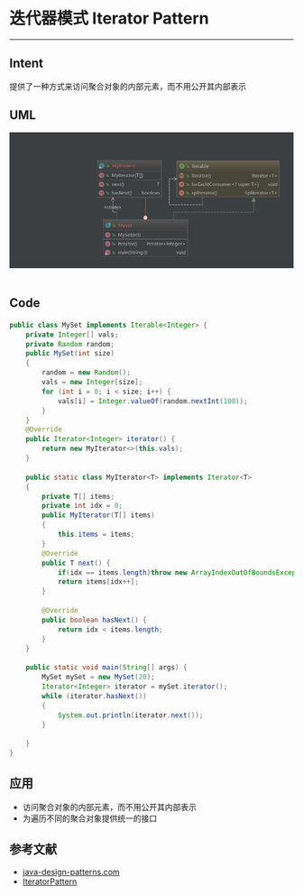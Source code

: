 # 迭代器模式 Iterator Pattern
___

## Intent

提供了一种方式来访问聚合对象的内部元素，而不用公开其内部表示

## UML
<div align="center"> <img src="pics/Iterator.jpg"/> </div><br>


## Code
```java
public class MySet implements Iterable<Integer> {
    private Integer[] vals;
    private Random random;
    public MySet(int size)
    {
        random = new Random();
        vals = new Integer[size];
        for (int i = 0; i < size; i++) {
            vals[i] = Integer.valueOf(random.nextInt(100));
        }
    }
    @Override
    public Iterator<Integer> iterator() {
        return new MyIterator<>(this.vals);
    }

    public static class MyIterator<T> implements Iterator<T>
    {
        private T[] items;
        private int idx = 0;
        public MyIterator(T[] items)
        {
            this.items = items;
        }
        @Override
        public T next() {
            if(idx == items.length)throw new ArrayIndexOutOfBoundsException();
            return items[idx++];
        }

        @Override
        public boolean hasNext() {
            return idx < items.length;
        }
    }

    public static void main(String[] args) {
        MySet mySet = new MySet(20);
        Iterator<Integer> iterator = mySet.iterator();
        while (iterator.hasNext())
        {
            System.out.println(iterator.next());
        }

    }
}

```

## 应用

- 访问聚合对象的内部元素，而不用公开其内部表示
- 为遍历不同的聚合对象提供统一的接口



## 参考文献

- [java-design-patterns.com](https://java-design-patterns.com/patterns/iterator/)
- [IteratorPattern](https://openhome.cc/Gossip/DesignPattern/IteratorPattern.htm)